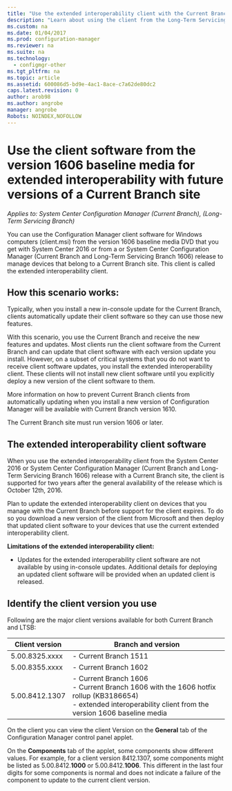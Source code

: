 ```yaml
---
title: "Use the extended interoperability client with the Current Branch  | Microsoft Docs"
description: "Learn about using the client from the Long-Term Servicing Branch of Configuration Manager with a Current Branch site."
ms.custom: na
ms.date: 01/04/2017
ms.prod: configuration-manager
ms.reviewer: na
ms.suite: na
ms.technology:
  - configmgr-other
ms.tgt_pltfrm: na
ms.topic: article
ms.assetid: 600086d5-bd9e-4ac1-8ace-c7a62de80dc2
caps.latest.revision: 0
author: arob98
ms.author: angrobe
manager: angrobe
Robots: NOINDEX,NOFOLLOW
---
```

# Use the client software from the version 1606 baseline media for extended interoperability with future versions of a Current Branch site

*Applies to: System Center Configuration Manager (Current Branch), (Long-Term Servicing Branch)*  

You can use the Configuration Manager client software for Windows computers (client.msi) from the version 1606 baseline media DVD that you get with System Center 2016 or from a or System Center Configuration Manager (Current Branch and Long-Term Servicing Branch 1606) release to manage devices that belong to a Current Branch site. This client is called the extended interoperability client.

## How this scenario works:
Typically, when you install a new in-console update for the Current Branch, clients automatically update their client software so they can use those new features.

With this scenario, you use the Current Branch and receive the new features and updates. Most clients run the client software from the Current Branch and can update that client software with each version update you install. However, on a subset of critical systems that you do not want to receive client software updates, you install the extended interoperability client. These clients will not install new client software until you explicitly deploy a new version of the client software to them.

More information on how to prevent Current Branch clients from automatically updating when you install a new version of Configuration Manager will be available with Current Branch version 1610.

The Current Branch site must run version 1606 or later.

## The extended interoperability client software
When you use the extended interoperability client from the System Center 2016 or System Center Configuration Manager (Current Branch and Long-Term Servicing Branch 1606) release with a Current Branch site, the client is supported for two years after the general availability of the release which is October 12th, 2016.

Plan to update the extended interoperability client on devices that you manage with the Current Branch before support for the client expires. To do so you download a new version of the client from Microsoft and then deploy that updated client software to your devices that use the current extended interoperability client.

**Limitations of the extended interoperability client:**
- 	Updates for the extended interoperability client software are not available by using in-console updates. Additional details for deploying an updated client software will be provided when an updated client is released.

## Identify the client version you use
Following are the major client versions available for both Current Branch and LTSB:

|Client version|Branch and version |  
|----------------|---------------------|
|5.00.8325.xxxx |	- Current Branch 1511|
|5.00.8355.xxxx	|- Current Branch 1602|
|5.00.8412.1307	|- Current Branch 1606 </br> - Current Branch 1606 with the 1606 hotfix rollup (KB3186654)</br>- extended interoperability client from the version 1606 baseline media|  

On the client you can view the client Version on the **General** tab of the Configuration Manager control panel applet.

On the **Components** tab of the applet, some components show different values. For example, for a client version 8412.1307, some components might be listed as 5.00.8412.**1000** or 5.00.8412.**1006**.  This different in the last four digits for some components is normal and does not indicate a failure of the component to update to the current client version.
